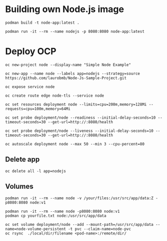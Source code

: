 # Building own Node.js image
	podman build -t node-app:latest .
	
	podman run -it --rm --name nodejs -p 8080:8080 node-app:latest

# Deploy OCP
	oc new-project node --display-name "Simple Node Example"	
	
	oc new-app --name node --labels app=nodejs --strategy=source https://github.com/laurobmb/Node-Js-Sample-Project.git
	
	oc expose service node
	
	oc create route edge node-tls --service node

    oc set resources deployment node --limits=cpu=200m,memory=128Mi --requests=cpu=100m,memory=64Mi
    
	oc set probe deployment/node --readiness --initial-delay-seconds=10 --timeout-seconds=30 --get-url=http://:8080/health
    
	oc set probe deployment/node --liveness --initial-delay-seconds=10 --timeout-seconds=30 --get-url=http://:8080/health
    
	oc autoscale deployment node --max 50 --min 3 --cpu-percent=80

## Delete app 
	oc delete all -l app=nodejs

## Volumes

	podman run -it --rm --name node -v /your/files:/usr/src/app/data:Z -p8080:8080 node:v1 
	
	podman run -it --rm --name node -p8080:8080 node:v1 
	podman cp yourfile.txt node:/usr/src/app/data

	oc set volume deployment/node --add --mount-path=/usr/src/app/data --name=node-volume-persistent -t pvc --claim-name=node-pvc
	oc rsync  ./local/dir/filename <pod-name>:/remote/dir/

